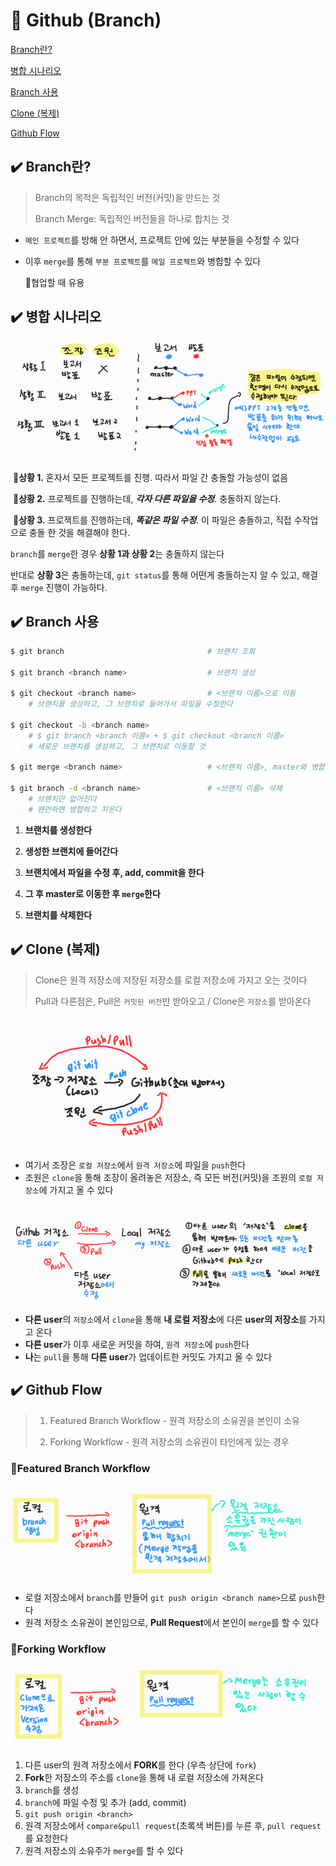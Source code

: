 # 📝 Github (Branch)

[Branch란?](#%EF%B8%8F-branch란)

[병합 시나리오](#%EF%B8%8F-병합-시나리오)

[Branch 사용](#%EF%B8%8F-branch-사용)

[Clone (복제)](#%EF%B8%8F-clone-복제)

[Github Flow](#%EF%B8%8F-github-flow)



## ✔️ Branch란?

> Branch의 목적은 독립적인 버전(커밋)을 만드는 것
>
> Branch Merge: 독립적인 버전들을 하나로 합치는 것

- `메인 프로젝트`를 방해 안 하면서, 프로젝트 안에 있는 부분들을 수정할 수 있다

- 이후 `merge`를 통해 `부분 프로젝트`를 `메일 프로젝트`와 병합할 수 있다

  📌협업할 때 유용



## ✔️ 병합 시나리오

![branch](Branch,Clone.assets/branch-16571930595322.png)

​	🚨**상황 1.** 혼자서 모든 프로젝트를 진행. 따라서 파일 간 충돌할 가능성이 없음 

​	🚨**상황 2.** 프로젝트를 진행하는데, ***각자 다른 파일을 수정***. 충돌하지 않는다.      					

​	🚨**상황 3.** 프로젝트를 진행하는데, ***똑같은 파일 수정***. 이 파일은 충돌하고, 직접 수작업으로 충돌					  한 것을 해결해야 한다.

`branch`를 `merge`한 경우 **상황 1과 상황 2**는 충돌하지 않는다

반대로 **상황 3**은 충돌하는데, `git status`를 통해 어떤게 충돌하는지 알 수 있고, 해결 후 `merge` 진행이 가능하다.



## ✔️ Branch 사용

```bash
$ git branch								# 브랜치 조회

$ git branch <branch name>			 		# 브랜치 생성

$ git checkout <branch name>				# <브랜치 이름>으로 이동
	# 브랜치를 생성하고, 그 브랜치로 들어가서 파일을 수정한다

$ git checkout -b <branch name>		 
	# $ git branch <branch 이름> + $ git checkout <branch 이름>
	# 새로운 브랜치를 생성하고, 그 브랜치로 이동할 것

$ git merge <branch name>			 		# <브랜치 이름>, master와 병합

$ git branch -d <branch name>		 		# <브랜치 이름> 삭제
	# 브랜치만 없어진다
	# 왠만하면 병합하고 지운다
```

1. **브랜치를 생성한다**
2. **생성한 브랜치에 들어간다**
3. **브랜치에서 파일을 수정 후, add, commit을 한다**

4. **그 후 master로 이동한 후 `merge`한다**
5. **브랜치를 삭제한다**



## ✔️ Clone (복제)

> Clone은 원격 저장소에 저장된 저장소를 로컬 저장소에 가지고 오는 것이다
>
> Pull과 다른점은, Pull은 `커밋된 버전`만 받아오고 / Clone은 `저장소`를 받아온다

![clone](Branch,Clone.assets/clone-16571943121054.png)

- 여기서 조장은 `로컬 저장소`에서 `원격 저장소`에 파일을 `push`한다
- 조원은 `clone`을 통해 조장이 올려놓은 저장소, 즉 모든 버전(커밋)을 조원의 `로컬 저장소`에 가지고 올 수 있다



![clone2](Branch,Clone.assets/clone2-16571943191815.png)

- **다른 user**의 `저장소`에서 `clone`을 통해 **내 로컬 저장소**에 다른 **user의 저장소**를 가지고 온다
- **다른 user**가 이후 새로운 커밋을 하여, `원격 저장소`에 `push`한다
- **나**는 `pull`을 통해 **다른 user**가 업데이트한 커밋도 가지고 올 수 있다



## ✔️ Github Flow

> 1. Featured Branch Workflow - 원격 저장소의 소유권을 본인이 소유
>
> 2. Forking Workflow - 원격 저장소의 소유권이 타인에게 있는 경우



### 🌿Featured Branch Workflow

![featuredbranchworkflow](Branch,Clone.assets/featuredbranchworkflow.png)

- 로컬 저장소에서 `branch`를 만들어 `git push origin <branch name>`으로 `push`한다
- 원격 저장소 소유권이 본인임으로, **Pull Request**에서 본인이 `merge`를 할 수 있다



### 🌿Forking Workflow

![forkingworkflow](Branch,Clone.assets/forkingworkflow.png)

1. 다른 user의 원격 저장소에서 **FORK**를 한다 (우측 상단에 `fork`)
2. **Fork**한 저장소의 주소를 `clone`을 통해 내 로컬 저장소에 가져온다
3. `branch`를 생성
4. `branch`에 파일 수정 및 추가 (add, commit)
5. `git push origin <branch>`
6. 원격 저장소에서 `compare&pull request`(초록색 버튼)를 누른 후, `pull request`를 요청한다
7. 원격 저장소의 소유주가 `merge`를 할 수 있다